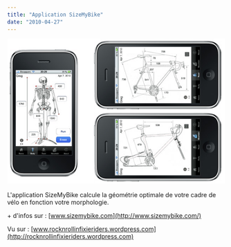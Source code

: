 ```yaml
---
title: "Application SizeMyBike"
date: "2010-04-27"
---
```


![](images/sizebike.jpg "Size My Bike")

L'application SizeMyBike calcule la géométrie optimale de votre cadre de vélo en fonction votre morphologie.

\+ d'infos sur : [www.sizemybike.com](http://www.sizemybike.com/)

Vu sur : [www.rocknrollinfixieriders.wordpress.com](http://rocknrollinfixieriders.wordpress.com)
